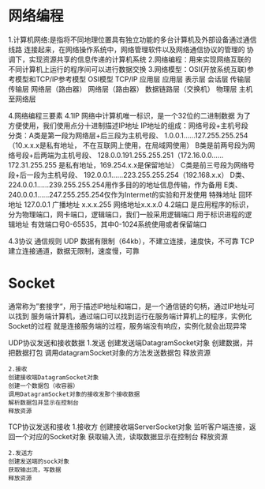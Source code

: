 # 网络编程

 1.计算机网络:是指将不同地理位置具有独立功能的多台计算机及外部设备通过通信线路
                              连接起来，在网络操作系统中，网络管理软件以及网络通信协议的管理的
                              协调下，实现资源共享的信息传递的计算机系统
 2.网络编程：用来实现网络互联的不同计算机上运行的程序间可以进行数据交换
 3.网络模型：OSI(开放系统互联)参考模型和TCP/IP参考模型
          OSI模型                                                             TCP/IP
                              应用层                                                                     应用层
                              表示层
                              会话层
                              传输层                                                                    传输层
                              网络层（路由器）                                                网络层（路由器）
                              数据链路层（交换机）
                              物理层                                                                    主机至网络层

 4.网络编程三要素
   4.1IP
                 网络中计算机唯一标识，是一个32位的二进制数据
                 为了方便使用，我们使用点分十进制描述IP地址
      IP地址的组成：网络号段+主机号段
      分类：A类是第一段为网络层+后三段为主机号段、
      1.0.0.1……127.255.255.254（10.x.x.x是私有地址，
                  不在互联网上使用，在局域网使用）
      B类是前两号段为网络号段+后两端为主机号段、
      128.0.0.191.255.255.251（172.16.0.0……172.31.255.255
                                                         是私有地址，169.254.x.x是保留地址）
      C类是前三号段为网络号段+后一段为主机号段、
      192.0.0.1……223.255.255.254（192.168.x.x）
      D类、224.0.0.1……239.255.255.254用作多目的的地址信息传输，作为备用
      E类、240.0.0.1……247.255.255.254仅作为Intermet的实验和开发使用
   特殊地址
      回环地址 127.0.0.1
          广播地址 x.x.x.255
               网络地址x.x.x.0
   4.2端口
                  是应用程序的标识，分为物理端口，网卡端口，逻辑端口，我们一般采用逻辑端口
                  用于标识进程的逻辑地址
                  有效端口号0-65535，其中0-1024系统使用或者保留端口

   4.3协议
                 通信规则
       UDP
                             数据有限制（64kb），不建立连接，速度快，不可靠
       TCP
                           建立连接通道，数据无限制，速度慢，可靠

# Socket

   通常称为”套接字“，用于描述IP地址和端口，是一个通信链的句柄，通过IP地址可以找到
   服务端计算机，通过端口可以找到运行在服务端计算机上的程序，实例化Socket的过程
   就是连接服务端的过程，服务端没有响应，实例化就会出现异常

UDP协议发送和接收数据
    1.发送
    创建发送端DatagramSocket对象
    创建数据，并把数据打包
    调用datagramSocket对象的方法发送数据包
    释放资源

    2.接收
    创建接收端DatagramSocket对象
    创建一个数据包（收容器）
    调用DatagramSocket对象的接收发那个接收数据
    解析数据包并显示在控制台
    释放资源

TCP协议发送和接收
    1.接收方
    创建接收端ServerSocket对象
    监听客户端连接，返回一个对应的Socket对象
    获取输入流，读取数据显示在控制台
    释放资源

    2.发送方
    创建发送端的sock对象
    获取输出流，写数据
    释放资源
